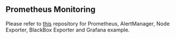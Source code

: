 ## Prometheus Monitoring

Please refer to [this](https://github.com/kjanshair/docker-prometheus) repository for Prometheus, AlertManager, Node Exporter, BlackBox Exporter and Grafana example.